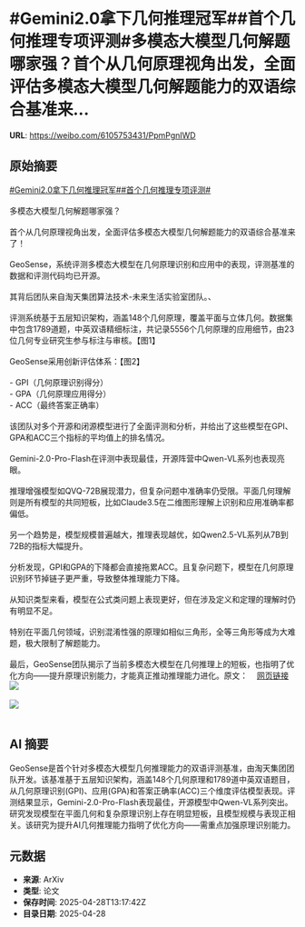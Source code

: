 # #Gemini2.0拿下几何推理冠军##首个几何推理专项评测#多模态大模型几何解题哪家强？首个从几何原理视角出发，全面评估多模态大模型几何解题能力的双语综合基准来...

**URL**: https://weibo.com/6105753431/PpmPgnIWD

## 原始摘要

<a href="https://m.weibo.cn/search?containerid=231522type%3D1%26t%3D10%26q%3D%23Gemini2.0%E6%8B%BF%E4%B8%8B%E5%87%A0%E4%BD%95%E6%8E%A8%E7%90%86%E5%86%A0%E5%86%9B%23&amp;extparam=%23Gemini2.0%E6%8B%BF%E4%B8%8B%E5%87%A0%E4%BD%95%E6%8E%A8%E7%90%86%E5%86%A0%E5%86%9B%23" data-hide=""><span class="surl-text">#Gemini2.0拿下几何推理冠军#</span></a><a href="https://m.weibo.cn/search?containerid=231522type%3D1%26t%3D10%26q%3D%23%E9%A6%96%E4%B8%AA%E5%87%A0%E4%BD%95%E6%8E%A8%E7%90%86%E4%B8%93%E9%A1%B9%E8%AF%84%E6%B5%8B%23&amp;extparam=%23%E9%A6%96%E4%B8%AA%E5%87%A0%E4%BD%95%E6%8E%A8%E7%90%86%E4%B8%93%E9%A1%B9%E8%AF%84%E6%B5%8B%23" data-hide=""><span class="surl-text">#首个几何推理专项评测#</span></a><br><br>多模态大模型几何解题哪家强？<br><br>首个从几何原理视角出发，全面评估多模态大模型几何解题能力的双语综合基准来了！<br><br>GeoSense，系统评测多模态大模型在几何原理识别和应用中的表现，评测基准的数据和评测代码均已开源。<br><br>其背后团队来自淘天集团算法技术-未来生活实验室团队。、<br><br>评测系统基于五层知识架构，涵盖148个几何原理，覆盖平面与立体几何。数据集中包含1789道题，中英双语精细标注，共记录5556个几何原理的应用细节，由23位几何专业研究生参与标注与审核。【图1】<br><br>GeoSense采用创新评估体系：【图2】<br><br>- GPI（几何原理识别得分）<br>- GPA（几何原理应用得分）<br>- ACC（最终答案正确率）<br><br>该团队对多个开源和闭源模型进行了全面评测和分析，并给出了这些模型在GPI、GPA和ACC三个指标的平均值上的排名情况。<br><br>Gemini-2.0-Pro-Flash在评测中表现最佳，开源阵营中Qwen-VL系列也表现亮眼。<br><br>推理增强模型如QVQ-72B展现潜力，但复杂问题中准确率仍受限。平面几何理解则是所有模型的共同短板，比如Claude3.5在二维图形理解上识别和应用准确率都偏低。<br><br>另一个趋势是，模型规模普遍越大，推理表现越优，如Qwen2.5-VL系列从7B到72B的指标大幅提升。<br><br>分析发现，GPI和GPA的下降都会直接拖累ACC。且复杂问题下，模型在几何原理识别环节掉链子更严重，导致整体推理能力下降。<br><br>从知识类型来看，模型在公式类问题上表现更好，但在涉及定义和定理的理解时仍有明显不足。<br><br>特别在平面几何领域，识别混淆性强的原理如相似三角形，全等三角形等成为大难题，极大限制了解题能力。<br><br>最后，GeoSense团队揭示了当前多模态大模型在几何推理上的短板，也指明了优化方向——提升原理识别能力，才能真正推动推理能力进化。原文：<a href="https://weibo.cn/sinaurl?u=https%3A%2F%2Fmp.weixin.qq.com%2Fs%2FPz83EBkBvXfY8tlp2iV98w" data-hide=""><span class="url-icon"><img style="width: 1rem;height: 1rem" src="https://h5.sinaimg.cn/upload/2015/09/25/3/timeline_card_small_web_default.png" referrerpolicy="no-referrer"></span><span class="surl-text">网页链接</span></a><img style="" src="https://tvax1.sinaimg.cn/large/006Fd7o3gy1i0wnl4zgmjj30lc0jawkx.jpg" referrerpolicy="no-referrer"><br><br><img style="" src="https://tvax1.sinaimg.cn/large/006Fd7o3gy1i0wnl67hkjj30zk0hxh30.jpg" referrerpolicy="no-referrer"><br><br>

## AI 摘要

GeoSense是首个针对多模态大模型几何推理能力的双语评测基准，由淘天集团团队开发。该基准基于五层知识架构，涵盖148个几何原理和1789道中英双语题目，从几何原理识别(GPI)、应用(GPA)和答案正确率(ACC)三个维度评估模型表现。评测结果显示，Gemini-2.0-Pro-Flash表现最佳，开源模型中Qwen-VL系列突出。研究发现模型在平面几何和复杂原理识别上存在明显短板，且模型规模与表现正相关。该研究为提升AI几何推理能力指明了优化方向——需重点加强原理识别能力。

## 元数据

- **来源**: ArXiv
- **类型**: 论文
- **保存时间**: 2025-04-28T13:17:42Z
- **目录日期**: 2025-04-28
